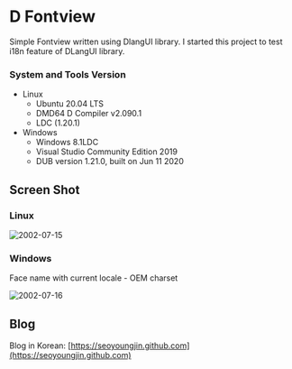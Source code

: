 D Fontview
==========

Simple Fontview written using DlangUI library.
I started this project to test i18n feature of DLangUI library.

### System and Tools Version

- Linux
  - Ubuntu 20.04 LTS
  - DMD64 D Compiler v2.090.1
  - LDC (1.20.1)
- Windows
  - Windows 8.1LDC 
  - Visual Studio Community Edition 2019
  - DUB version 1.21.0, built on Jun 11 2020

Screen Shot
-----------

### Linux

![2002-07-15](https://seoyoungjin.github.com/screenshot/dfontview/20200715.png)

### Windows

Face name with current locale - OEM charset

![2002-07-16](https://seoyoungjin.github.com/screenshot/dfontview/20200716_gungseo_win.png)

Blog
----

Blog in Korean: [https://seoyoungjin.github.com](https://seoyoungjin.github.com)

